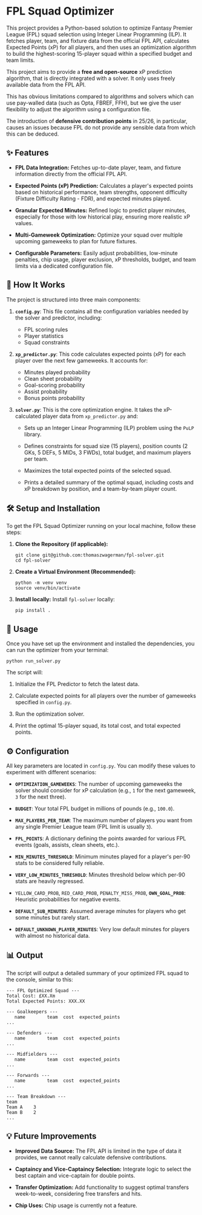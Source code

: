 # FPL Squad Optimizer

This project provides a Python-based solution to optimize Fantasy Premier League (FPL) squad selection using Integer Linear Programming (ILP). It fetches player, team, and fixture data from the official FPL API, calculates Expected Points (xP) for all players, and then uses an optimization algorithm to build the highest-scoring 15-player squad within a specified budget and team limits.

This project aims to provide a **free and open-source** xP prediction algorithm, that is directly
integrated with a solver. It only uses freely available data from the FPL API.

This has obvious limitations compared to algorithms and solvers which can use pay-walled data
(such as Opta, FBREF, FFH), but we give the user flexibility to adjust the algorithm using a
configuration file.

The introduction of **defensive contribution points** in 25/26, in particular, causes an issues
because FPL do not provide any sensible data from which this can be deduced. 

## ✨ Features

* **FPL Data Integration:** Fetches up-to-date player, team, and fixture information directly from the official FPL API.

* **Expected Points (xP) Prediction:** Calculates a player's expected points based on historical performance, team strengths, opponent difficulty (Fixture Difficulty Rating - FDR), and expected minutes played.

* **Granular Expected Minutes:** Refined logic to predict player minutes, especially for those with low historical play, ensuring more realistic xP values.

* **Multi-Gameweek Optimization:** Optimize your squad over multiple upcoming gameweeks to plan for future fixtures.

* **Configurable Parameters:** Easily adjust probabilities, low-minute penalties, chip usage, player exclusion, xP thresholds, budget, and team limits via a dedicated configuration file.

## 🚀 How It Works

The project is structured into three main components:

1. **`config.py`**:
   This file contains all the configuration variables needed by the solver and predictor, including:
   - FPL scoring rules
   - Player statistics
   - Squad constraints

2. **`xp_predictor.py`**:
   This code calculates expected points (xP) for each player over the next few gameweeks. It accounts for:
   - Minutes played probability
   - Clean sheet probability
   - Goal-scoring probability
   - Assist probability
   - Bonus points probability

3. **`solver.py`**:
   This is the core optimization engine. It takes the xP-calculated player data from `xp_predictor.py` and:

   * Sets up an Integer Linear Programming (ILP) problem using the `PuLP` library.

   * Defines constraints for squad size (15 players), position counts (2 GKs, 5 DEFs, 5 MIDs, 3 FWDs), total budget, and maximum players per team.

   * Maximizes the total expected points of the selected squad.

   * Prints a detailed summary of the optimal squad, including costs and xP breakdown by position, and a team-by-team player count.

## 🛠️ Setup and Installation

To get the FPL Squad Optimizer running on your local machine, follow these steps:

1. **Clone the Repository (if applicable):**

   ```
   git clone git@github.com:thomaszwagerman/fpl-solver.git
   cd fpl-solver
   ```

2. **Create a Virtual Environment (Recommended):**

   ```
   python -m venv venv
   source venv/bin/activate
   ```

3. **Install locally:**
   Install `fpl-solver` locally:

   ```
   pip install .
   ```

## 🚀 Usage

Once you have set up the environment and installed the dependencies, you can run the optimizer from your terminal:

```
python run_solver.py
```

The script will:

1. Initialize the FPL Predictor to fetch the latest data.

2. Calculate expected points for all players over the number of gameweeks specified in `config.py`.

3. Run the optimization solver.

4. Print the optimal 15-player squad, its total cost, and total expected points.

## ⚙️ Configuration

All key parameters are located in `config.py`. You can modify these values to experiment with different scenarios:

* **`OPTIMIZATION_GAMEWEEKS`**: The number of upcoming gameweeks the solver should consider for xP calculation (e.g., `1` for the next gameweek, `3` for the next three).

* **`BUDGET`**: Your total FPL budget in millions of pounds (e.g., `100.0`).

* **`MAX_PLAYERS_PER_TEAM`**: The maximum number of players you want from any single Premier League team (FPL limit is usually `3`).

* **`FPL_POINTS`**: A dictionary defining the points awarded for various FPL events (goals, assists, clean sheets, etc.).

* **`MIN_MINUTES_THRESHOLD`**: Minimum minutes played for a player's per-90 stats to be considered fully reliable.

* **`VERY_LOW_MINUTES_THRESHOLD`**: Minutes threshold below which per-90 stats are heavily regressed.

* `YELLOW_CARD_PROB`, `RED_CARD_PROB`, `PENALTY_MISS_PROB`, **`OWN_GOAL_PROB`**: Heuristic probabilities for negative events.

* **`DEFAULT_SUB_MINUTES`**: Assumed average minutes for players who get some minutes but rarely start.

* **`DEFAULT_UNKNOWN_PLAYER_MINUTES`**: Very low default minutes for players with almost no historical data.

## 📊 Output

The script will output a detailed summary of your optimized FPL squad to the console, similar to this:

```
--- FPL Optimized Squad ---
Total Cost: £XX.Xm
Total Expected Points: XXX.XX

--- Goalkeepers ---
   name        team  cost  expected_points
...

--- Defenders ---
   name        team  cost  expected_points
...

--- Midfielders ---
   name        team  cost  expected_points
...

--- Forwards ---
   name        team  cost  expected_points
...

--- Team Breakdown ---
team
Team A    3
Team B    2
...
```

## 💡 Future Improvements

* **Improved Data Source:** The FPL API is limited in the type of data it provides, we cannot really calculate defensive contributions.

* **Captaincy and Vice-Captaincy Selection:** Integrate logic to select the best captain and vice-captain for double points.

* **Transfer Optimization:** Add functionality to suggest optimal transfers week-to-week, considering free transfers and hits.

* **Chip Uses:** Chip usage is currently not a feature.
